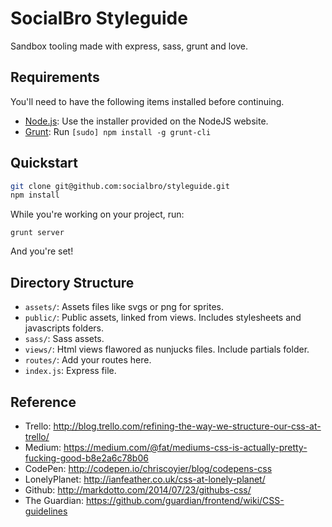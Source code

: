 # SocialBro Styleguide

Sandbox tooling made with express, sass, grunt and love.

## Requirements

You'll need to have the following items installed before continuing.

  * [Node.js](http://nodejs.org): Use the installer provided on the NodeJS website.
  * [Grunt](http://gruntjs.com/): Run `[sudo] npm install -g grunt-cli`

## Quickstart

```bash
git clone git@github.com:socialbro/styleguide.git
npm install
```

While you're working on your project, run:

`grunt server`

And you're set!

## Directory Structure

  * `assets/`: Assets files like svgs or png for sprites.
  * `public/`: Public assets, linked from views. Includes stylesheets and javascripts folders.
  * `sass/`: Sass assets.
  * `views/`: Html views flawored as nunjucks files. Include partials folder.
  * `routes/`: Add your routes here.
  * `index.js`: Express file.

## Reference

  * Trello: http://blog.trello.com/refining-the-way-we-structure-our-css-at-trello/
  * Medium: https://medium.com/@fat/mediums-css-is-actually-pretty-fucking-good-b8e2a6c78b06
  * CodePen: http://codepen.io/chriscoyier/blog/codepens-css
  * LonelyPlanet: http://ianfeather.co.uk/css-at-lonely-planet/
  * Github: http://markdotto.com/2014/07/23/githubs-css/
  * The Guardian: https://github.com/guardian/frontend/wiki/CSS-guidelines
